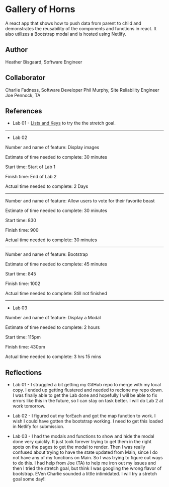 # Gallery of Horns

A react app that shows how to push data from parent to child and demonstrates the reusability of the components and functions in react. It also utilizes a Bootstrap modal and is hosted using Netlify.

## Author

Heather Bisgaard, Software Engineer

## Collaborator

Charlie Fadness, Software Developer
Phil Murphy, Site Reliability Engineer
Joe Pennock, TA

## References

* Lab 01 - [Lists and Keys](https://reactjs.org/docs/lists-and-keys.html) to try the the stretch goal.

---

* Lab 02

Number and name of feature: Display images

Estimate of time needed to complete: 30 minutes

Start time: Start of Lab 1

Finish time: End of Lab 2

Actual time needed to complete: 2 Days

---
Number and name of feature: Allow users to vote for their favorite beast

Estimate of time needed to complete: 30 minutes

Start time: 830

Finish time: 900

Actual time needed to complete: 30 minutes

---
Number and name of feature: Bootstrap

Estimate of time needed to complete: 45 minutes

Start time: 845

Finish time: 1002

Actual time needed to complete: Still not finished

---

* Lab 03

Number and name of feature: Display a Modal

Estimate of time needed to complete: 2 hours

Start time: 115pm

Finish time: 430pm

Actual time needed to complete: 3 hrs 15 mins

## Reflections

* Lab 01 - I struggled a bit getting my GitHub repo to merge with my local copy. I ended up getting flustered and needed to reclone my repo down. I was finally able to get the Lab done and hopefully I will be able to fix errors like this in the future, so I can stay on task better. I will do Lab 2 at work tomorrow.

* Lab 02 - I figured out my forEach and got the map function to work. I wish I could have gotten the bootstrap working. I need to get this loaded in Netlify for submission.

* Lab 03 - I had the modals and functions to show and hide the modal done very quickly. It just took forever trying to get them in the right spots on the pages to get the modal to render. Then I was really confused about trying to have the state updated from Main, since I do not have any of my functions on Main. So I was trying to figure out ways to do this. I had help from Joe (TA) to help me iron out my issues and then I tried the stretch goal, but think I was googling the wrong flavor of bootstrap. EVen Charlie sounded a little intimidated. I will try a stretch goal some day!!
